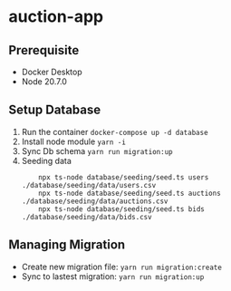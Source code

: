 # auction-app

## Prerequisite

- Docker Desktop
- Node 20.7.0

## Setup Database

1. Run the container `docker-compose up -d database`
1. Install node module `yarn -i`
1. Sync Db schema `yarn run migration:up`
1. Seeding data
    ```
        npx ts-node database/seeding/seed.ts users ./database/seeding/data/users.csv
        npx ts-node database/seeding/seed.ts auctions ./database/seeding/data/auctions.csv
        npx ts-node database/seeding/seed.ts bids ./database/seeding/data/bids.csv
    ```


## Managing Migration

- Create new migration file: `yarn run migration:create`
- Sync to lastest migration: `yarn run migration:up`
